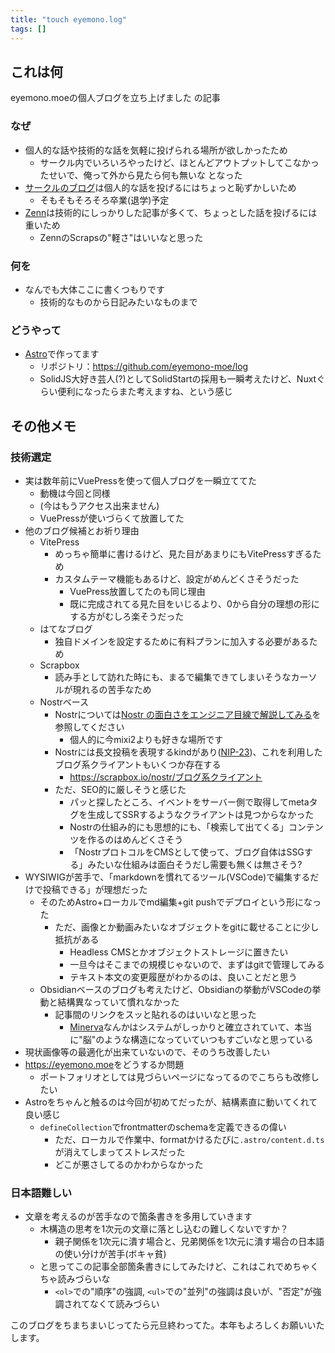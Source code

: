 ```yaml
---
title: "touch eyemono.log"
tags: []
---
```


## これは何

eyemono.moeの個人ブログを立ち上げました の記事

### なぜ

- 個人的な話や技術的な話を気軽に投げられる場所が欲しかったため
  - サークル内でいろいろやったけど、ほとんどアウトプットしてこなかったせいで、俺って外から見たら何も無いな となった
- [サークルのブログ](https://trap.jp/author/d_etteiu8383/)は個人的な話を投げるにはちょっと恥ずかしいため
  - そもそもそろそろ卒業(退学)予定
- [Zenn](https://zenn.dev/eyemono_moe)は技術的にしっかりした記事が多くて、ちょっとした話を投げるには重いため
  - ZennのScrapsの"軽さ"はいいなと思った

### 何を

- なんでも大体ここに書くつもりです
  - 技術的なものから日記みたいなものまで

### どうやって

- [Astro](https://astro.build)で作ってます
  - リポジトリ：<https://github.com/eyemono-moe/log>
  - SolidJS大好き芸人(?)としてSolidStartの採用も一瞬考えたけど、Nuxtぐらい便利になったらまた考えますね、という感じ

## その他メモ

### 技術選定

- 実は数年前にVuePressを使って個人ブログを一瞬立ててた
  - 動機は今回と同様
  - (今はもうアクセス出来ません)
  - VuePressが使いづらくて放置してた
- 他のブログ候補とお祈り理由
  - VitePress
    - めっちゃ簡単に書けるけど、見た目があまりにもVitePressすぎるため
    - カスタムテーマ機能もあるけど、設定がめんどくさそうだった
      - VuePress放置してたのも同じ理由
      - 既に完成されてる見た目をいじるより、0から自分の理想の形にする方がむしろ楽そうだった
  - はてなブログ
    - 独自ドメインを設定するために有料プランに加入する必要があるため
  - Scrapbox
    - 読み手として訪れた時にも、まるで編集できてしまいそうなカーソルが現れるの苦手なため
  - Nostrベース
    - Nostrについては[Nostr の面白さをエンジニア目線で解説してみる](https://zenn.dev/mattn/articles/cf43423178d65c)を参照してください
      - 個人的に今mixi2よりも好きな場所です
    - Nostrには長文投稿を表現するkindがあり([NIP-23](https://github.com/nostr-protocol/nips/blob/master/23.md))、これを利用したブログ系クライアントもいくつか存在する
      - <https://scrapbox.io/nostr/ブログ系クライアント>
    - ただ、SEO的に厳しそうと感じた
      - パッと探したところ、イベントをサーバー側で取得してmetaタグを生成してSSRするようなクライアントは見つからなかった
      - Nostrの仕組み的にも思想的にも、「検索して出てくる」コンテンツを作るのはめんどくさそう
      - 「NostrプロトコルをCMSとして使って、ブログ自体はSSGする」みたいな仕組みは面白そうだし需要も無くは無さそう?
- WYSIWIGが苦手で、「markdownを慣れてるツール(VSCode)で編集するだけで投稿できる」が理想だった
  - そのためAstro+ローカルでmd編集+git pushでデプロイという形になった
    - ただ、画像とか動画みたいなオブジェクトをgitに載せることに少し抵抗がある
      - Headless CMSとかオブジェクトストレージに置きたい
      - 一旦今はそこまでの規模じゃないので、まずはgitで管理してみる
      - テキスト本文の変更履歴がわかるのは、良いことだと思う
  - Obsidianベースのブログも考えたけど、Obsidianの挙動がVSCodeの挙動と結構異なっていて慣れなかった
    - 記事間のリンクをスッと貼れるのはいいなと思った
      - [Minerva](https://minerva.mamansoft.net/Home)なんかはシステムがしっかりと確立されていて、本当に"脳"のような構造になっていていつもすごいなと思っている
- 現状画像等の最適化が出来ていないので、そのうち改善したい
- <https://eyemono.moe>をどうするか問題
  - ポートフォリオとしては見づらいページになってるのでこちらも改修したい
- Astroをちゃんと触るのは今回が初めてだったが、結構素直に動いてくれて良い感じ
  - `defineCollection`でfrontmatterのschemaを定義できるの偉い
    - ただ、ローカルで作業中、formatかけるたびに`.astro/content.d.ts`が消えてしまってストレスだった
    - どこが悪さしてるのかわからなかった

### 日本語難しい

- 文章を考えるのが苦手なので箇条書きを多用していきます
  - 木構造の思考を1次元の文章に落とし込むの難しくないですか？
    - 親子関係を1次元に潰す場合と、兄弟関係を1次元に潰す場合の日本語の使い分けが苦手(ボキャ貧)
  - と思ってこの記事全部箇条書きにしてみたけど、これはこれでめちゃくちゃ読みづらいな
    - `<ol>`での"順序"の強調, `<ul>`での"並列"の強調は良いが、"否定"が強調されてなくて読みづらい

このブログをちまちまいじってたら元旦終わってた。本年もよろしくお願いいたします。

